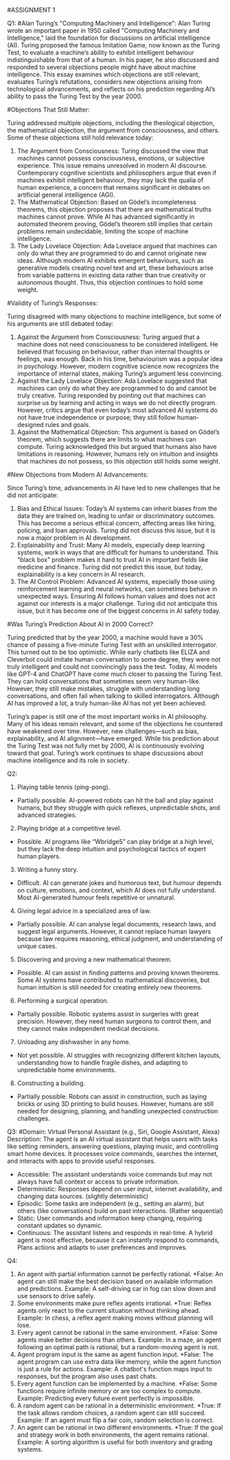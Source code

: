 #ASSIGNMENT 1

Q1: 
#Alan Turing’s "Computing Machinery and Intelligence":
Alan Turing wrote an important paper in 1950 called "Computing Machinery and Intelligence," laid the foundation for discussions on artificial intelligence (AI). Turing proposed the famous Imitation Game, now known as the Turing Test, to evaluate a machine’s ability to exhibit intelligent behaviour indistinguishable from that of a human. In his paper, he also discussed and responded to several objections people might have about machine intelligence. This essay examines which objections are still relevant, evaluates Turing’s refutations, considers new objections arising from technological advancements, and reflects on his prediction regarding AI’s ability to pass the Turing Test by the year 2000.

#Objections That Still Matter:

Turing addressed multiple objections, including the theological objection, the mathematical objection, the argument from consciousness, and others. Some of these objections still hold relevance today:
1.	The Argument from Consciousness: Turing discussed the view that machines cannot possess consciousness, emotions, or subjective experience. This issue remains unresolved in modern AI discourse. Contemporary cognitive scientists and philosophers argue that even if machines exhibit intelligent behaviour, they may lack the qualia of human experience, a concern that remains significant in debates on artificial general intelligence (AGI).
2.	The Mathematical Objection: Based on Gödel’s incompleteness theorems, this objection proposes that there are mathematical truths machines cannot prove. While AI has advanced significantly in automated theorem proving, Gödel’s theorem still implies that certain problems remain undecidable, limiting the scope of machine intelligence.
3.	The Lady Lovelace Objection: Ada Lovelace argued that machines can only do what they are programmed to do and cannot originate new ideas. Although modern AI exhibits emergent behaviours, such as generative models creating novel text and art, these behaviours arise from variable patterns in existing data rather than true creativity or autonomous thought. Thus, this objection continues to hold some weight.

#Validity of Turing’s Responses:

Turing disagreed with many objections to machine intelligence, but some of his arguments are still debated today:
1.	Against the Argument from Consciousness: Turing argued that a machine does not need consciousness to be considered intelligent. He believed that focusing on behaviour, rather than internal thoughts or feelings, was enough. Back in his time, behaviourism was a popular idea in psychology. However, modern cognitive science now recognizes the importance of internal states, making Turing’s argument less convincing.
2.	Against the Lady Lovelace Objection: Ada Lovelace suggested that machines can only do what they are programmed to do and cannot be truly creative. Turing responded by pointing out that machines can surprise us by learning and acting in ways we do not directly program. However, critics argue that even today’s most advanced AI systems do not have true independence or purpose; they still follow human-designed rules and goals.
3.	Against the Mathematical Objection: This argument is based on Gödel’s theorem, which suggests there are limits to what machines can compute. Turing acknowledged this but argued that humans also have limitations in reasoning. However, humans rely on intuition and insights that machines do not possess, so this objection still holds some weight.

#New Objections from Modern AI Advancements:

Since Turing’s time, advancements in AI have led to new challenges that he did not anticipate:
1.	Bias and Ethical Issues: Today’s AI systems can inherit biases from the data they are trained on, leading to unfair or discriminatory outcomes. This has become a serious ethical concern, affecting areas like hiring, policing, and loan approvals. Turing did not discuss this issue, but it is now a major problem in AI development.
2.	Explainability and Trust: Many AI models, especially deep learning systems, work in ways that are difficult for humans to understand. This “black box” problem makes it hard to trust AI in important fields like medicine and finance. Turing did not predict this issue, but today, explainability is a key concern in AI research.
3.	The AI Control Problem: Advanced AI systems, especially those using reinforcement learning and neural networks, can sometimes behave in unexpected ways. Ensuring AI follows human values and does not act against our interests is a major challenge. Turing did not anticipate this issue, but it has become one of the biggest concerns in AI safety today.

#Was Turing’s Prediction About AI in 2000 Correct?

Turing predicted that by the year 2000, a machine would have a 30% chance of passing a five-minute Turing Test with an unskilled interrogator. This turned out to be too optimistic. While early chatbots like ELIZA and Cleverbot could imitate human conversation to some degree, they were not truly intelligent and could not convincingly pass the test.
Today, AI models like GPT-4 and ChatGPT have come much closer to passing the Turing Test. They can hold conversations that sometimes seem very human-like. However, they still make mistakes, struggle with understanding long conversations, and often fail when talking to skilled interrogators. Although AI has improved a lot, a truly human-like AI has not yet been achieved.

Turing’s paper is still one of the most important works in AI philosophy. Many of his ideas remain relevant, and some of the objections he countered have weakened over time. However, new challenges—such as bias, explainability, and AI alignment—have emerged. While his prediction about the Turing Test was not fully met by 2000, AI is continuously evolving toward that goal. Turing’s work continues to shape discussions about machine intelligence and its role in society.

Q2:
1.	Playing table tennis (ping-pong).
* Partially possible. AI-powered robots can hit the ball and play against humans, but they struggle with quick reflexes, unpredictable shots, and advanced strategies.
2.	Playing bridge at a competitive level.
*	Possible. AI programs like “Wbridge5” can play bridge at a high level, but they lack the deep intuition and psychological tactics of expert human players.
3.	Writing a funny story.
*	Difficult. AI can generate jokes and humorous text, but humour depends on culture, emotions, and context, which AI does not fully understand. Most AI-generated humour feels repetitive or unnatural.
4.	Giving legal advice in a specialized area of law.
*	Partially possible. AI can analyse legal documents, research laws, and suggest legal arguments. However, it cannot replace human lawyers because law requires reasoning, ethical judgment, and understanding of unique cases.
5.	Discovering and proving a new mathematical theorem.
*	Possible. AI can assist in finding patterns and proving known theorems. Some AI systems have contributed to mathematical discoveries, but human intuition is still needed for creating entirely new theorems.
6.	Performing a surgical operation.
*	Partially possible. Robotic systems assist in surgeries with great precision. However, they need human surgeons to control them, and they cannot make independent medical decisions.
7.	Unloading any dishwasher in any home.
*	Not yet possible. AI struggles with recognizing different kitchen layouts, understanding how to handle fragile dishes, and adapting to unpredictable home environments.
8.	Constructing a building.
*	Partially possible. Robots can assist in construction, such as laying bricks or using 3D printing to build houses. However, humans are still needed for designing, planning, and handling unexpected construction challenges.


Q3:
#Domain: Virtual Personal Assistant (e.g., Siri, Google Assistant, Alexa)
Description: The agent is an AI virtual assistant that helps users with tasks like setting reminders, answering questions, playing music, and controlling smart home devices. It processes voice commands, searches the internet, and interacts with apps to provide useful responses.
*	Accessible: The assistant understands voice commands but may not always have full context or access to private information.
*	Deterministic: Responses depend on user input, internet availability, and changing data sources. (slightly deterministic)
*	Episodic: Some tasks are independent (e.g., setting an alarm), but others (like conversations) build on past interactions. (Rather sequential)
*	Static: User commands and information keep changing, requiring constant updates so dynamic.
*	Continuous: The assistant listens and responds in real-time.
A hybrid agent is most effective, because it can instantly respond to commands, Plans actions and adapts to user preferences and improves.

Q4:
1. An agent with partial information cannot be perfectly rational.
*False: An agent can still make the best decision based on available information and predictions. Example: A self-driving car in fog can slow down and use sensors to drive safely.
2. Some environments make pure reflex agents irrational.
*True: Reflex agents only react to the current situation without thinking ahead. Example: In chess, a reflex agent making moves without planning will lose.
3. Every agent cannot be rational in the same environment.
*False: Some agents make better decisions than others. Example: In a maze, an agent following an optimal path is rational, but a random-moving agent is not.
4. Agent program input is the same as agent function input.
*False: The agent program can use extra data like memory, while the agent function is just a rule for actions. Example: A chatbot's function maps input to responses, but the program also uses past chats.
5. Every agent function can be implemented by a machine.
*False: Some functions require infinite memory or are too complex to compute. Example: Predicting every future event perfectly is impossible.
6. A random agent can be rational in a deterministic environment.
*True: If the task allows random choices, a random agent can still succeed. Example: If an agent must flip a fair coin, random selection is correct.
7. An agent can be rational in two different environments.
*True: If the goal and strategy work in both environments, the agent remains rational. Example: A sorting algorithm is useful for both inventory and grading systems.
